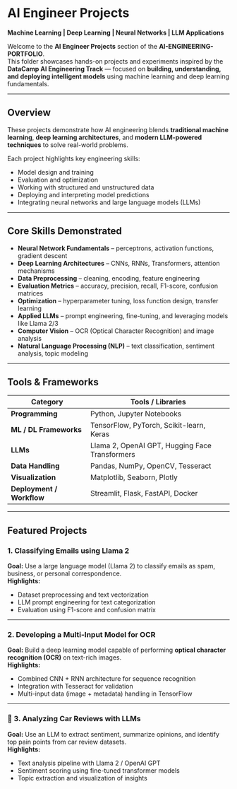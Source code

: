 # AI Engineer Projects  
**Machine Learning | Deep Learning | Neural Networks | LLM Applications**

Welcome to the **AI Engineer Projects** section of the **AI-ENGINEERING-PORTFOLIO**.  
This folder showcases hands-on projects and experiments inspired by the **DataCamp AI Engineering Track** — focused on **building, understanding, and deploying intelligent models** using machine learning and deep learning fundamentals.

---

##  Overview

These projects demonstrate how AI engineering blends **traditional machine learning**, **deep learning architectures**, and **modern LLM-powered techniques** to solve real-world problems.

Each project highlights key engineering skills:
- Model design and training  
- Evaluation and optimization  
- Working with structured and unstructured data  
- Deploying and interpreting model predictions  
- Integrating neural networks and large language models (LLMs)

---

##  Core Skills Demonstrated

- **Neural Network Fundamentals** – perceptrons, activation functions, gradient descent  
- **Deep Learning Architectures** – CNNs, RNNs, Transformers, attention mechanisms  
- **Data Preprocessing** – cleaning, encoding, feature engineering  
- **Evaluation Metrics** – accuracy, precision, recall, F1-score, confusion matrices  
- **Optimization** – hyperparameter tuning, loss function design, transfer learning  
- **Applied LLMs** – prompt engineering, fine-tuning, and leveraging models like Llama 2/3  
- **Computer Vision** – OCR (Optical Character Recognition) and image analysis  
- **Natural Language Processing (NLP)** – text classification, sentiment analysis, topic modeling  

---

##  Tools & Frameworks

| Category | Tools / Libraries |
|-----------|------------------|
| **Programming** | Python, Jupyter Notebooks |
| **ML / DL Frameworks** | TensorFlow, PyTorch, Scikit-learn, Keras |
| **LLMs** | Llama 2, OpenAI GPT, Hugging Face Transformers |
| **Data Handling** | Pandas, NumPy, OpenCV, Tesseract |
| **Visualization** | Matplotlib, Seaborn, Plotly |
| **Deployment / Workflow** | Streamlit, Flask, FastAPI, Docker |

---

##  Featured Projects

###  1. Classifying Emails using **Llama 2**
**Goal:** Use a large language model (Llama 2) to classify emails as spam, business, or personal correspondence.  
**Highlights:**
- Dataset preprocessing and text vectorization  
- LLM prompt engineering for text categorization  
- Evaluation using F1-score and confusion matrix  

---

###  2. Developing a **Multi-Input Model for OCR**
**Goal:** Build a deep learning model capable of performing **optical character recognition (OCR)** on text-rich images.  
**Highlights:**
- Combined CNN + RNN architecture for sequence recognition  
- Integration with Tesseract for validation  
- Multi-input data (image + metadata) handling in TensorFlow  

---

### 🚗 3. Analyzing Car Reviews with **LLMs**
**Goal:** Use an LLM to extract sentiment, summarize opinions, and identify top pain points from car review datasets.  
**Highlights:**
- Text analysis pipeline with Llama 2 / OpenAI GPT  
- Sentiment scoring using fine-tuned transformer models  
- Topic extraction and visualization of insights 
